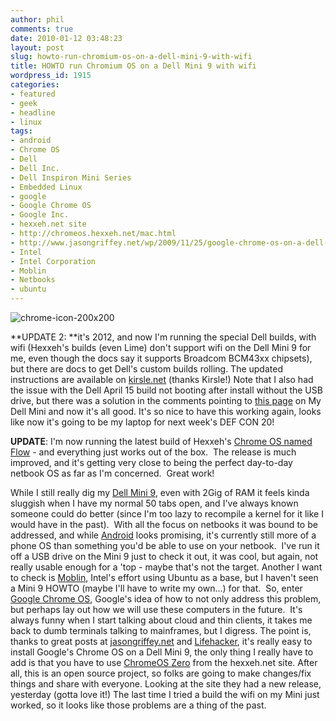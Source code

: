 ```yaml
---
author: phil
comments: true
date: 2010-01-12 03:48:23
layout: post
slug: howto-run-chromium-os-on-a-dell-mini-9-with-wifi
title: HOWTO run Chromium OS on a Dell Mini 9 with wifi
wordpress_id: 1915
categories:
- featured
- geek
- headline
- linux
tags:
- android
- Chrome OS
- Dell
- Dell Inc.
- Dell Inspiron Mini Series
- Embedded Linux
- google
- Google Chrome OS
- Google Inc.
- hexxeh.net site
- http://chromeos.hexxeh.net/mac.html
- http://www.jasongriffey.net/wp/2009/11/25/google-chrome-os-on-a-dell-mini9
- Intel
- Intel Corporation
- Moblin
- Netbooks
- ubuntu
---
```


![chrome-icon-200x200](http://fak3r.com/wp-content/uploads/2009/12/chrome-icon-200x200.jpg)

**UPDATE 2: **it's 2012, and now I'm running the special Dell builds, with wifi (Hexxeh's builds (even Lime) don't support wifi on the Dell Mini 9 for me, even though the docs say it supports Broadcom BCM43xx chipsets), but there are docs to get Dell's custom builds rolling. The updated instructions are available on [kirsle.net](http://www.kirsle.net/blog/kirsle/install-chromium-os-lime) (thanks Kirsle!) Note that I also had the issue with the Dell April 15 build not booting after install without the USB drive, but there was a solution in the comments pointing to [this page](http://www.mydellmini.com/forum/google-chrome-os/28131-nice-new-chromeos-dell-4-15-2012-install-solid-state-drive-issue.html#post195917) on My Dell Mini and now it's all good. It's so nice to have this working again, looks like now it's going to be my laptop for next week's DEF CON 20!

**UPDATE**: I'm now running the latest build of Hexxeh's [Chrome OS named Flow](http://chromeos.hexxeh.net/) - and everything just works out of the box.  The release is much improved, and it's getting very close to being the perfect day-to-day netbook OS as far as I'm concerned.  Great work!

While I still really dig my [Dell Mini 9](http://www.dell.com/us/en/dfh/notebooks/laptop-inspiron-9/pd.aspx?refid=laptop-inspiron-9&cs=22&s=dfh), even with 2Gig of RAM it feels kinda sluggish when I have my normal 50 tabs open, and I've always known someone could do better (since I'm too lazy to recompile a kernel for it like I would have in the past).  With all the focus on netbooks it was bound to be addressed, and while [Android](http://www.android.com/) looks promising, it's currently still more of a phone OS than something you'd be able to use on your netbook.  I've run it off a USB drive on the Mini 9 just to check it out, it was cool, but again, not really usable enough for a 'top - maybe that's not the target. Another I want to check is [Moblin](http://moblin.org/), Intel's effort using Ubuntu as a base, but I haven't seen a Mini 9 HOWTO (maybe I'll have to write my own...) for that.  So, enter [Google Chrome OS](http://en.wikipedia.org/wiki/Google_Chrome_OS), Google's idea of how to not only address this problem, but perhaps lay out how we will use these computers in the future.  It's always funny when I start talking about cloud and thin clients, it takes me back to dumb terminals talking to mainframes, but I digress. The point is, thanks to great posts at [jasongriffey.net](http://www.jasongriffey.net/wp/2009/11/25/google-chrome-os-on-a-dell-mini9/) and [Lifehacker](http://lifehacker.com/5416968/the-humans-guide-to-running-google-chrome-os), it's really easy to install Google's Chrome OS on a Dell Mini 9, the only thing I really have to add is that you have to use [ChromeOS Zero](http://chromeos.hexxeh.net/) from the hexxeh.net site. After all, this is an open source project, so folks are going to make changes/fix things and share with everyone. Looking at the site they had a new release, yesterday (gotta love it!) The last time I tried a build the wifi on my Mini just worked, so it looks like those problems are a thing of the past.
